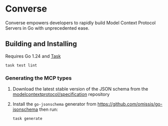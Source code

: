 # Converse

Converse empowers developers to rapidly build Model Context Protocol Servers in Go with unprecedented ease.

## Building and Installing

Requires Go 1.24 and [Task](https://taskfile.dev/)

```
task test lint
```

### Generating the MCP types

1. Download the latest stable version of the JSON schema from the [modelcontextprotocol/specification](https://github.com/modelcontextprotocol/specification/blob/main/schema/) repository

2. Install the `go-jsonschema` generator from https://github.com/omissis/go-jsonschema then run:
   ```
   task generate
   ```
